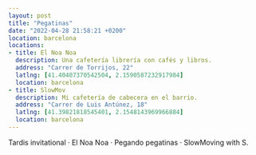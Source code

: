 ```yaml
---
layout: post
title: "Pegatinas"
date: "2022-04-28 21:58:21 +0200"
location: barcelona
locations:
- title: El Noa Noa
  description: Una cafetería librería con cafés y libros.
  address: "Carrer de Torrijos, 22"
  latlng: [41.40407370542504, 2.1590587232917984]
  location: barcelona
- title: SlowMov
  description: Mi cafetería de cabecera en el barrio.
  address: "Carrer de Luis Antúnez, 18"
  latlng: [41.39821818545401, 2.1548143969966884]
  location: barcelona
---
```


Tardis invitational · El Noa Noa · Pegando pegatinas · SlowMoving with S.
